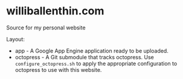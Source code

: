 williballenthin.com
===================

Source for my personal website


Layout:
  - app - A Google App Engine application ready to be uploaded. 
  - octopress - A Git submodule that tracks octopress.  Use `configure_octopress.sh` to apply 
      the appropriate configuration to octopress to use with this website.
